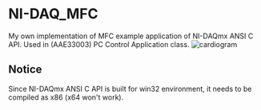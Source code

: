 # NI-DAQ_MFC
My own implementation of MFC example application of NI-DAQmx ANSI C API.
Used in (AAE33003) PC Control Application class.
![cardiogram](https://github.com/jonghee-son/NI-DAQ_MFC/assets/39949734/7752481b-8a6e-4b53-b0ac-c01279071bab)


## Notice
Since NI-DAQmx ANSI C API is built for win32 environment, it needs to be compiled as x86 (x64 won't work).
